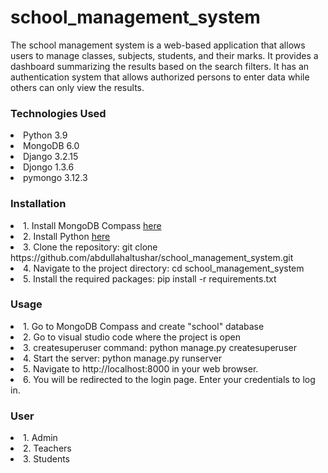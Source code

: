 # school_management_system
<p> The school management system is a web-based application that allows users to manage classes, subjects, students, and their marks. It provides a dashboard summarizing the results based on the search filters. It has an authentication system that allows authorized persons to enter data while others can only view the results.</p>
<h3>Technologies Used</h3>
<li>Python 3.9</li>
<li>MongoDB 6.0</li>
<li>Django 3.2.15</li>
<li>Djongo 1.3.6</li>
<li>pymongo 3.12.3</li>
<h3>Installation</h3>
<li>1. Install MongoDB Compass <a href="https://www.mongodb.com/try/download/community">here</a></li>
<li>2. Install Python <a href="https://www.python.org/downloads/">here</a></li>
<li>3. Clone the repository: git clone https://github.com/abdullahaltushar/school_management_system.git </li>
<li>4. Navigate to the project directory: cd school_management_system</li>
<li>5. Install the required packages: pip install -r requirements.txt</li>

<h3>Usage</h3>
<li>1. Go to MongoDB Compass and create "school" database</li>
<li>2. Go to visual studio code where the project is open</li>
<li>3. createsuperuser command: python manage.py createsuperuser </li> 
<li>4. Start the server: python manage.py runserver </li>
<li>5. Navigate to http://localhost:8000 in your web browser.</li>
<li>6. You will be redirected to the login page. Enter your credentials to log in.</li>

<h3>User</h3>
<li>1. Admin </li>
<li>2. Teachers </li>
<li>3. Students </li>
